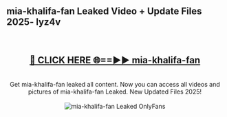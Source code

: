 <h2>mia-khalifa-fan Leaked Video + Update Files 2025- lyz4v</h2>
<br>
<div align="center">
<h2><a href="https://libra.edu.pl?mia-khalifa-fan" rel="nofollow">🔴 CLICK HERE 🌐==►► mia-khalifa-fan</a></h2>
<br>
Get mia-khalifa-fan leaked all content. Now you can access all videos and pictures of mia-khalifa-fan Leaked. New Updated Files 2025!
<br>
<br>
<a href="https://libra.edu.pl?mia-khalifa-fan" rel="nofollow" data-target="animated-image.originalLink"><img src="https://i.ibb.co.com/WyWwxjT/player-gif2.gif" alt="mia-khalifa-fan Leaked OnlyFans" style="max-width: 100%; display: inline-block;" data-target="animated-image.originalImage"></a>
</div>
<br>